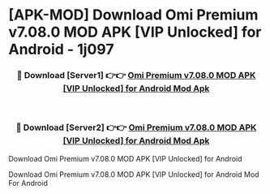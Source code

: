 # [APK-MOD] Download Omi Premium v7.08.0 MOD APK [VIP Unlocked] for Android - 1j097


<div align="center">
<h3>🔴 Download [Server1] 👉👉 <a href="https://apk-comot.site?title=Omi_Premium_v7.08.0_MOD_APK_[VIP_Unlocked]_for_Android">Omi Premium v7.08.0 MOD APK [VIP Unlocked] for Android Mod Apk</a></h3><br>
<h3>🔴 Download [Server2] 👉👉 <a href="https://apk-comot.site?title=Omi_Premium_v7.08.0_MOD_APK_[VIP_Unlocked]_for_Android">Omi Premium v7.08.0 MOD APK [VIP Unlocked] for Android Mod Apk</a></h3>
</div>



Download Omi Premium v7.08.0 MOD APK [VIP Unlocked] for Android 

Download Omi Premium v7.08.0 MOD APK [VIP Unlocked] for Android Mod For Android